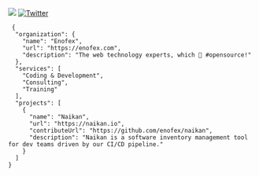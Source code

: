 ![](https://img.shields.io/badge/Welcome%20to-Enofex-blue)
[![Twitter](https://img.shields.io/twitter/url/http/shields.io.svg?style=social&label=Follow)](https://twitter.com/enofex)
```
 {
  "organization": {
    "name": "Enofex",
    "url": "https://enofex.com",
    "description": "The web technology experts, which 💙 #opensource!"
  },
  "services": [
    "Coding & Development",
    "Consulting",
    "Training"
  ],
  "projects": [
    {
      "name": "Naikan",
      "url": "https://naikan.io",
      "contributeUrl": "https://github.com/enofex/naikan",
      "description": "Naikan is a software inventory management tool for dev teams driven by our CI/CD pipeline."
    }
  ]
}
```
